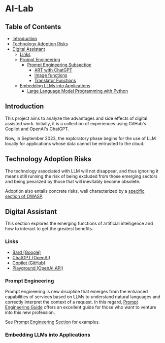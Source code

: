 # AI-Lab

## Table of Contents

- [Introduction](#introduction)
- [Technology Adoption Risks](#technology-adoption-risks)
- [Digital Assistant](#digital-assistant)
  - [Links](#links)
  - [Prompt Engineering](#prompt-engineering)
    - [Prompt Engineering Subsection](prompts/prompts.md)
      - [ART with ChatGPT](prompts/ART/art_with_chat_gpt.md)
      - [Image functions](prompts/image/image_functions.md)
      - [Translator Functions](prompts/translator/translator_functions.md)
  - [Embedding LLMs into Applications](#embedding-llms-into-applications) 
    - [Large Language Model Programming with Python](llm-lab/readme.md)

## Introduction

This project aims to analyze the advantages and side effects of digital assisted work. 
Initially, it is a collection of experiences using GitHub's Copilot and OpenAI's ChatGPT.

Now, in September 2023, the exploratory phase begins for the use of LLM locally for applications whose data cannot be entrusted to the cloud.

## Technology Adoption Risks

The technology associated with LLM will not disappear, and thus ignoring it means still running the risk of being excluded from those emerging sectors and being penalized by those that will inevitably become obsolete.

Adoption also entails concrete risks, well characterized by a [specific section of OWASP](https://owasp.org/www-project-top-10-for-large-language-model-applications/).

## Digital Assistant

This section explores the emerging functions of artificial intelligence and how to interact 
to get the greatest benefits.

### Links

- [Bard (Google)](https://bard.google.com/)
- [ChatGPT (OpenAI)](https://chat.openai.com)
- [Copilot (GitHub)](https://copilot.github.com/)
- [Playground (OpenAI API)](https://platform.openai.com/playground)

### Prompt Engineering

Prompt engineering is new discipline that emerges from the enhanced capabilities of services based on LLMs to understand natural languages and correctly 
interpret the context of a request. In this regard, [Prompt Engineering Guide](https://www.promptingguide.ai/) offers an excellent guide for those who 
want to venture into this new profession.

See [Prompt Engineering Section](prompts/prompts.md) for examples.

### Embedding LLMs into Applications

